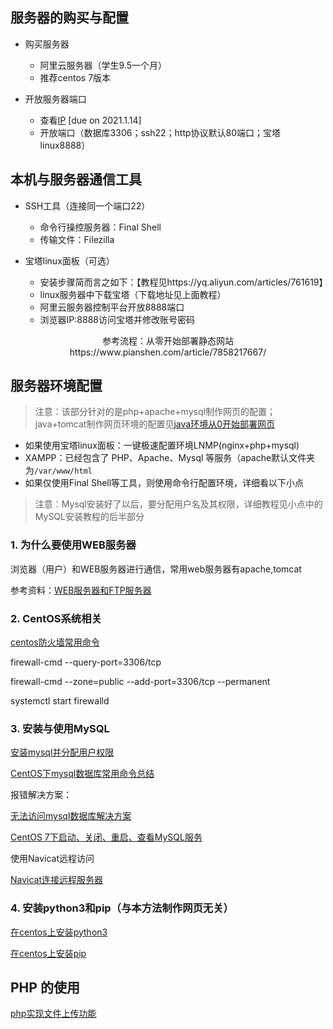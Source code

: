 ## 服务器的购买与配置

* 购买服务器
  * 阿里云服务器（学生9.5一个月）
  * 推荐centos 7版本
  
* 开放服务器端口
  * 查看[IP](http://8.129.191.63/) [due on 2021.1.14]
  * 开放端口（数据库3306；ssh22；http协议默认80端口；宝塔linux8888）



## 本机与服务器通信工具

* SSH工具（连接同一个端口22）
  * 命令行操控服务器：Final Shell
  * 传输文件：Filezilla

* 宝塔linux面板（可选）
  * 安装步骤简而言之如下：【教程见https://yq.aliyun.com/articles/761619】
  * linux服务器中下载宝塔（下载地址见上面教程）
  * 阿里云服务器控制平台开放8888端口
  * 浏览器IP:8888访问宝塔并修改账号密码



<center>参考流程：从零开始部署静态网站https://www.pianshen.com/article/7858217667/</center>

## 服务器环境配置

> 注意：该部分针对的是php+apache+mysql制作网页的配置；java+tomcat制作网页环境的配置见[java环境从0开始部署网页](https://zhuanlan.zhihu.com/p/124288514)

* 如果使用宝塔linux面板：一键极速配置环境LNMP(nginx+php+mysql)
* XAMPP：已经包含了 PHP、Apache、Mysql 等服务（apache默认文件夹为```/var/www/html```
* 如果仅使用Final Shell等工具，则使用命令行配置环境，详细看以下小点

> 注意：Mysql安装好了以后，要分配用户名及其权限，详细教程见小点中的MySQL安装教程的后半部分

### 1. 为什么要使用WEB服务器

浏览器（用户）和WEB服务器进行通信，常用web服务器有apache,tomcat

参考资料：[WEB服务器和FTP服务器](https://blog.csdn.net/weixin_43252204/article/details/105339254?utm_medium=distribute.pc_relevant.none-task-blog-BlogCommendFromMachineLearnPai2-9.channel_param&depth_1-utm_source=distribute.pc_relevant.none-task-blog-BlogCommendFromMachineLearnPai2-9.channel_param)

### 2. CentOS系统相关

[centos防火墙常用命令](https://www.cnblogs.com/xiaobaixie/p/11210614.html)

firewall-cmd --query-port=3306/tcp

firewall-cmd --zone=public --add-port=3306/tcp --permanent

systemctl start firewalld

### 3. 安装与使用MySQL

[安装mysql并分配用户权限](https://www.cnblogs.com/zf15193741987/p/13477355.html)

[CentOS下mysql数据库常用命令总结](https://www.jianshu.com/p/dc50dab3b8fd)

报错解决方案：

[无法访问mysql数据库解决方案](https://www.cnblogs.com/lightsrs/p/7842299.html)

[CentOS 7下启动、关闭、重启、查看MySQL服务](https://blog.csdn.net/xufengzhu/article/details/81110982)

使用Navicat远程访问

[Navicat连接远程服务器](https://blog.csdn.net/javakklam/article/details/80060866)

### 4. 安装python3和pip（与本方法制作网页无关）

[在centos上安装python3](https://blog.csdn.net/lws123253/article/details/81272449?utm_medium=distribute.pc_relevant_t0.none-task-blog-BlogCommendFromMachineLearnPai2-1.channel_param&depth_1-utm_source=distribute.pc_relevant_t0.none-task-blog-BlogCommendFromMachineLearnPai2-1.channel_param)

[在centos上安装pip](https://www.cnblogs.com/lemon-le/p/11835521.html)



## PHP 的使用

[php实现文件上传功能](https://www.runoob.com/php/php-file-upload.html)

